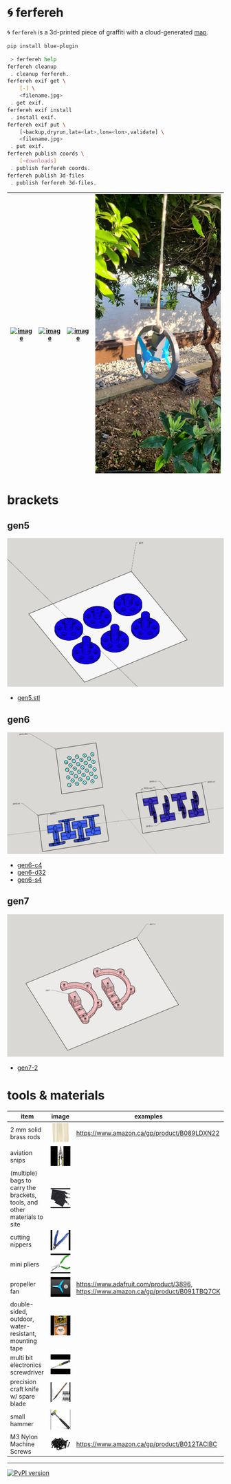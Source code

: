 # 🌀 ferfereh

🌀 `ferfereh` is a 3d-printed piece of graffiti with a cloud-generated [map](./coords.geojson).

```bash
pip install blue-plugin
```

```bash
 > ferfereh help
ferfereh cleanup
 . cleanup ferfereh.
ferfereh exif get \
	[-] \
	<filename.jpg>
 . get exif.
ferfereh exif install
 . install exif.
ferfereh exif put \
	[~backup,dryrun,lat=<lat>,lon=<lon>,validate] \
	<filename.jpg>
 . put exif.
ferfereh publish coords \
	[~downloads]
 . publish ferfereh coords.
ferfereh publish 3d-files
 . publish ferfereh 3d-files.
```

| [![image](./images/gen5.jpg)](#gen5) | [![image](./images/gen6-c2.jpg)](#gen6) | [![image](./images/gen6-s.jpg)](#gen6) | [![image](./images/gen7-2.jpg)](#gen7) |
| ------------------------------------ | --------------------------------------- | -------------------------------------- | -------------------------------------- |

# brackets

## gen5

![image](./images/gen5.png)

- [gen5.stl](./3d/gen5.stl)

## gen6

![image](./images/gen6.png)

- [gen6-c4](./3d/gen6-c4.stl)
- [gen6-d32](./3d/gen6-d32.stl)
- [gen6-s4](./3d/gen6-s4.stl)

## gen7

![image](./images/gen7.png)

- [gen7-2](./3d/gen7-2.stl)

# tools & materials

| item                                                                      | image                                                           | examples                                                                           |
| ------------------------------------------------------------------------- | --------------------------------------------------------------- | ---------------------------------------------------------------------------------- |
| 2 mm solid brass rods                                                     | ![image](./images/tools/solid-brass-bars.jpeg)                  | https://www.amazon.ca/gp/product/B089LDXN22                                        |
| aviation snips                                                            | ![image](./images/tools/aviation-snips.jpeg)                    |                                                                                    |
| (multiple) bags to carry the brackets, tools, and other materials to site | ![image](./images/tools/bags.jpeg)                              |                                                                                    |
| cutting nippers                                                           | ![image](./images/tools/cutting-nippers.jpeg)                   |                                                                                    |
| mini pliers                                                               | ![image](./images/tools/mini-pliers.jpeg)                       |                                                                                    |
| propeller fan                                                             | ![image](./images/tools/propellers.jpeg)                        | https://www.adafruit.com/product/3896, https://www.amazon.ca/gp/product/B091TBQ7CK |
| double-sided, outdoor, water-resistant, mounting tape                     | ![image](./images/tools/mounting-tape.jpeg)                     |                                                                                    |
| multi bit electronics screwdriver                                         | ![image](./images/tools/multi-bit-electronics-screwdriver.jpeg) |                                                                                    |
| precision craft knife w/ spare blade                                      | ![image](./images/tools/precision-craft-knife.jpeg)             |                                                                                    |
| small hammer                                                              | ![image](./images/tools/small-hammer.jpeg)                      |                                                                                    |
| M3 Nylon Machine Screws                                                   | ![image](./images/tools/screws.jpg)                             | https://www.amazon.ca/gp/product/B012TACIBC                                        |

---

[![PyPI version](https://img.shields.io/pypi/v/ferfereh.svg)](https://pypi.org/project/ferfereh/)
